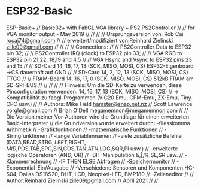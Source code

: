 # ESP32-Basic
ESP-Basic+
//             Basic32+ with FabGL VGA library + PS2 PS2Controller                                                                                //
//               for VGA monitor output - May 2019                                                                                                //
//                                                                                                                                                //
//      Ursprungsversion von: Rob Cai <rocaj74@gmail.com>                                                                                         //
//      erweitert/modifiziert von:Reinhard Zielinski <zille09@gmail.com>                                                                          //
//                                                                                                                                                //
//      Connections:                                                                                                                              //
//      PS2Controller Data to ESP32 pin 32;                                                                                                       //
//      PS2Controller IRQ (clock) to ESP32 pin 33;                                                                                                //
//      VGA RGB to ESP32 pin 21,22, 18,19 and 4,5                                                                                                 //
//      VGA Hsync and Vsync to ESP32 pins 23 and 15                                                                                               //
//      SD-Card 14, 16, 17, 13 (SCK, MISO, MOSI, CS)    ESP32-Eigenboard   ->CS dauerhaft auf GND                                                 //
//      SD-Card 14, 2, 12, 13 (SCK, MISO, MOSI, CS)     TTGO                                                                                      //
//      FRAM-Board 14, 16, 17, 0 (SCK, MISO, MOSI, CS)  512kB FRAM am SD-SPI-BUS                                                                  //
//                                                                                                                                                //
//
// Hinweis: Um die SD-Karte zu verwenden, diese Pinconfiguration verwenden: 14, 16, 17, 13 (SCK, MISO, MOSI, CS)
//          -> Kompatibilität zu fabgl-Programmen (VIC20 Emu, CPM-Emu, ZX-Emu, Tiny-CPC usw.)
//
// Authors: Mike Field <hamster@snap.net.nz>
//	        Scott Lawrence <yorgle@gmail.com>
//          Brian O'Dell <megamemnon@megamemnon.com>
//
// Die Version meiner Vor-Authoren wird die Grundlage für einen erweiterten Basic-Interpreter
// die Grundversion wurde erweitert durch:  -fliesskomma Arithmetik
//                                          -Grafikfunktionen
//                                          -mathematische Funktionen
//                                          -Stringfunktionen
//                                          -lange Variablennamen
//                                          -viele zusätzliche Befehle (DATA,READ,STRG$,LEFT$,RIGHT$,MID$,POS,TAB,SPC,SIN,COS,TAN,ATN,LOG,SQR,PI usw.)
//                                          -erweiterte logische Operatoren (AND, OR)
//                                          -BIT-Manipulation &,|,%,SL,SR usw.
//                                          -Klammerrechnung
//                                          -IF THEN ELSE Abfragen
//                                          -Speichermonitor
//                                          -Exponential-Ein/Ausgabe
//                                          -Verschiedene Sensoren und Komponenten HC-S04, Dallas DS18S20, DHT, LCD, Neopixel-LED, BMP180
//                                          -Zeileneditor
//
// Author:Reinhard Zielinski <zille09@gmail.com>
// April 2021
//
//
